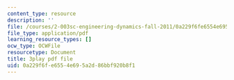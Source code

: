 ```yaml
---
content_type: resource
description: ''
file: /courses/2-003sc-engineering-dynamics-fall-2011/0a229f6fe6554e695a2d86bbf920b8f1_OxcCPTc_bXw.pdf
file_type: application/pdf
learning_resource_types: []
ocw_type: OCWFile
resourcetype: Document
title: 3play pdf file
uid: 0a229f6f-e655-4e69-5a2d-86bbf920b8f1
---
```

